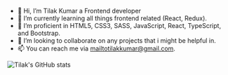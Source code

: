 - 👋 Hi, I’m Tilak Kumar a Frontend developer
- 🌱 I’m currently learning all things frontend related (React, Redux).
- 🔭 I’m proficient in HTML5, CSS3, SASS, JavaScript, React, TypeScript, and Bootstrap.
- 💞️ I’m looking to collaborate on any projects that i might be helpful in.
- 📫 You can reach me via mailtotilakkumar@gmail.com.


![Tilak's GitHub stats](https://github-readme-stats.vercel.app/api?username=Quelaan1&count_private=true)
